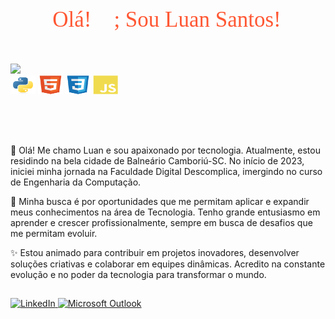 <h1 align="left" style="position: relative; display: inline-block; font-family: Righteous; font-size: 35px;">
    <img src="data:image/svg+xml,%3Csvg xmlns='http://www.w3.org/2000/svg' width='500' height='70'%3E%3Ctext x='50%25' y='50%25' dominant-baseline='middle' text-anchor='middle' fill='%23ffffff' font-family='Righteous' font-size='35'%3EOlá!%20👋;%20Sou%20Luan%20Santos!%3C/text%3E%3C/svg%3E" style="position: absolute; top: 1px; left: 1px; z-index: -1;">
    <img src="data:image/svg+xml,%3Csvg xmlns='http://www.w3.org/2000/svg' width='500' height='70'%3E%3Ctext x='50%25' y='50%25' dominant-baseline='middle' text-anchor='middle' fill='%23FF5733' font-family='Righteous' font-size='35'%3EOlá!%20👋;%20Sou%20Luan%20Santos!%3C/text%3E%3C/svg%3E" style="position: relative; color: white;">
</h1>





<picture>
  <source
    srcset="https://github-readme-stats.vercel.app/api?username=LuanSant1993&show_icons=true&theme=merko"
    media="(prefers-color-scheme: dark)"
  />
  <source
    srcset="https://github-readme-stats.vercel.app/api?username=LuanSant1993&show_icons=true"
    media="(prefers-color-scheme: light), (prefers-color-scheme: pt-br)"
  />
  <img src="https://github-readme-stats.vercel.app/api?username=LuanSant1993&show_icons=true" />

  
</picture>
<br>

<div style="display: inline-block">
    <img alt="Luan-Python" height="30" width="40" src="https://raw.githubusercontent.com/devicons/devicon/master/icons/python/python-original.svg" >
    <img alt="Luan-HTML" height="30" width="40" src="https://raw.githubusercontent.com/devicons/devicon/master/icons/html5/html5-original.svg">
    <img alt="Luan-CSS" height="30" width="40" src="https://raw.githubusercontent.com/devicons/devicon/master/icons/css3/css3-original.svg">
    <img alt="Luan-Js" height="30" width="40" src="https://raw.githubusercontent.com/devicons/devicon/master/icons/javascript/javascript-plain.svg">
</div>

##

<br><br>

👋 Olá! Me chamo Luan e sou apaixonado por tecnologia. Atualmente, estou residindo na bela cidade de Balneário Camboriú-SC. No início de 2023, iniciei minha jornada na Faculdade Digital Descomplica, imergindo no curso de Engenharia da Computação.

🚀 Minha busca é por oportunidades que me permitam aplicar e expandir meus conhecimentos na área de Tecnologia. Tenho grande entusiasmo em aprender e crescer profissionalmente, sempre em busca de desafios que me permitam evoluir.

✨ Estou animado para contribuir em projetos inovadores, desenvolver soluções criativas e colaborar em equipes dinâmicas. Acredito na constante evolução e no poder da tecnologia para transformar o mundo.

##

<div>
<a href="https://www.linkedin.com/in/luan-santos-361480257/" target="_blank">
  <img src="https://img.shields.io/badge/-LinkedIn-%230077B5?style=for-the-badge&logo=linkedin&logoColor=white" alt="LinkedIn">
</a>  
<a href="mailto:luan10091993@hotmail.com" target="_blank">
  <img src="https://img.shields.io/badge/Microsoft_Outlook-0078D4?style=for-the-badge&logo=microsoft-outlook&logoColor=white" alt="Microsoft Outlook">
</a>



  
</div>
